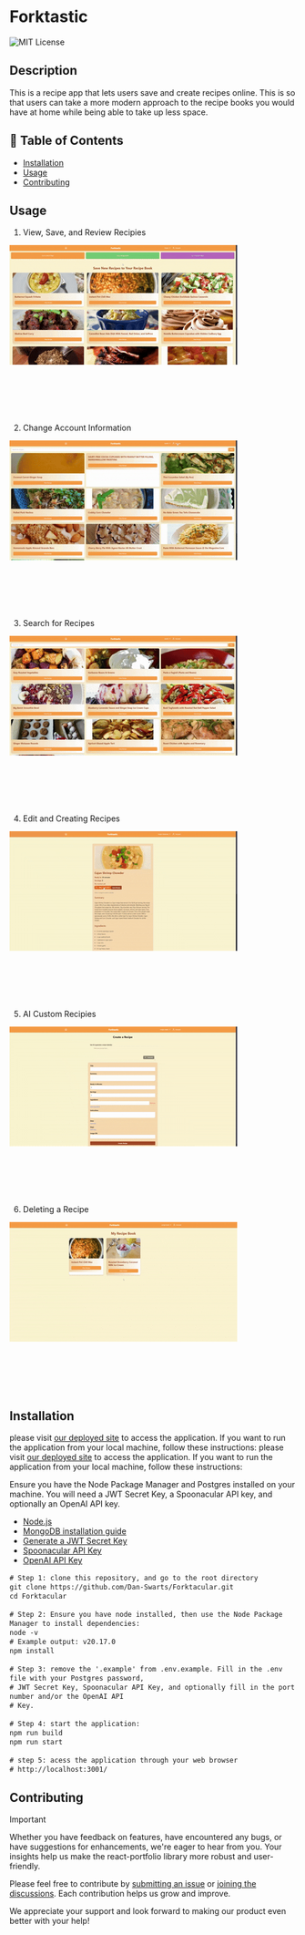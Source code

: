 <!-- prettier-ignore -->
# Forktastic

![MIT License](https://img.shields.io/badge/License-MIT-green)

## Description

This is a recipe app that lets users save and create recipes online. This is so that users can take a more modern approach to the recipe books you would have at home while being able to take up less space.

## 📁 Table of Contents

- [Installation](#installation)
- [Usage](#usage)
- [Contributing](#contributing)

## Usage

1. View, Save, and Review Recipies
<img src="assets/RecipeView.gif"/>

<br/>
<br/>
<br/>
<br/>
<br/>
<br/>

2. Change Account Information
<img src="assets/AccountUpdate.gif"/>

<br/>
<br/>
<br/>
<br/>
<br/>
<br/>

3. Search for Recipes
<img src="assets/RecipeSearch.gif"/>

<br/>
<br/>
<br/>
<br/>
<br/>
<br/>

4. Edit and Creating Recipes
<img src="assets/RecipeEdit.gif"/>

<br/>
<br/>
<br/>
<br/>
<br/>
<br/>

5. AI Custom Recipies
<img src="assets/AIRecipe.gif"/>

<br/>
<br/>
<br/>
<br/>
<br/>
<br/>

6. Deleting a Recipe
<img src="assets/RecipeDelete.gif"/>


<br/>
<br/>
<br/>
<br/>
<br/>
<br/>

## Installation

please visit [our deployed site](https://forktastic.onrender.com/) to access the application. If you want to run the application from your local machine, follow these instructions:
please visit [our deployed site](https://forktastic.onrender.com/) to access the application. If you want to run the application from your local machine, follow these instructions:

Ensure you have the Node Package Manager and Postgres installed on your machine. You will need a JWT Secret Key, a Spoonacular API key, and optionally an OpenAI API key.

- [Node.js](https://nodejs.org)
- [MongoDB installation guide](https://www.mongodb.com/docs/manual/installation/)
- [Generate a JWT Secret Key](https://pinetools.com/random-string-generator)
- [Spoonacular API Key](https://spoonacular.com/food-api/console#Dashboard)
- [OpenAI API Key](https://platform.openai.com/settings/organization/api-keys)

```shell
# Step 1: clone this repository, and go to the root directory
git clone https://github.com/Dan-Swarts/Forktacular.git
cd Forktacular

# Step 2: Ensure you have node installed, then use the Node Package Manager to install dependencies:
node -v
# Example output: v20.17.0
npm install

# Step 3: remove the '.example' from .env.example. Fill in the .env file with your Postgres password,
# JWT Secret Key, Spoonacular API Key, and optionally fill in the port number and/or the OpenAI API
# Key.

# Step 4: start the application:
npm run build
npm run start

# step 5: acess the application through your web browser
# http://localhost:3001/
```

## Contributing

> [!IMPORTANT]
> Whether you have feedback on features, have encountered any bugs, or have suggestions for enhancements, we're eager to hear from you. Your insights help us make the react-portfolio library more robust and user-friendly.

Please feel free to contribute by [submitting an issue](https://github.com) or [joining the discussions](https://github.com). Each contribution helps us grow and improve.

We appreciate your support and look forward to making our product even better with your help!
